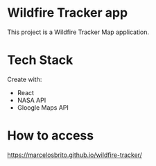 # Wildfire Tracker app

This project is a Wildfire Tracker Map application.

# Tech Stack

Create with:
- React
- NASA API
- Gloogle Maps API

# How to access

https://marcelosbrito.github.io/wildfire-tracker/
